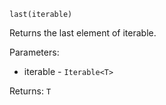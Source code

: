 `last(iterable)`

Returns the last element of iterable.

Parameters:
* iterable - `Iterable<T>`

Returns: `T`
